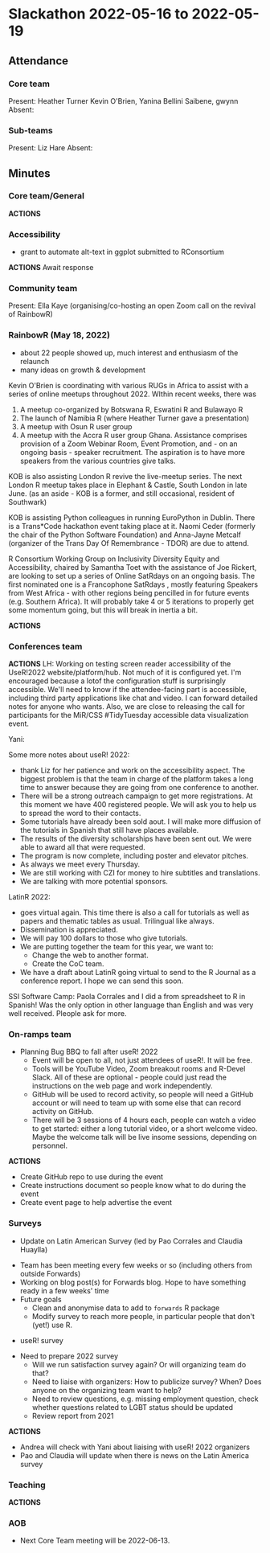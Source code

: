 
# Slackathon 2022-05-16 to 2022-05-19

## Attendance

### Core team

Present: Heather Turner Kevin O'Brien, Yanina Bellini Saibene, gwynn
Absent: 
    
### Sub-teams

Present: Liz Hare
Absent: 

## Minutes

### Core team/General

**ACTIONS**

### Accessibility
- grant to automate alt-text in ggplot submitted to RConsortium

**ACTIONS**
Await response

### Community team

Present: Ella Kaye (organising/co-hosting an open Zoom call on the revival of RainbowR)
### RainbowR (May 18, 2022) 
- about 22 people showed up, much interest and enthusiasm of the relaunch
- many ideas on growth & development

Kevin O'Brien is coordinating with various RUGs in Africa to assist with a series of online meetups throughout 2022. WIthin recent weeks, there was 
1.  A meetup co-organized by Botswana R, Eswatini R and Bulawayo R
2. The launch of Namibia R (where Heather Turner gave a presentation)
3. A meetup with Osun R user group
4. A meetup with the Accra R user group Ghana.
Assistance comprises provision of a Zoom Webinar Room, Event Promotion, and - on an ongoing basis - speaker recruitment. The aspiration is to have more speakers from the various countries give talks. 

KOB is also assisting London R revive the live-meetup series. The next London R meetup takes place in Elephant & Castle, South London in late June. (as an aside  - KOB is a former, and still occasional, resident of Southwark)

KOB is assisting Python colleagues in running EuroPython in Dublin. There is a Trans*Code hackathon event taking place at it. Naomi Ceder (formerly the chair of the Python Software Foundation) and Anna-Jayne Metcalf (organizer of the Trans Day Of Remembrance - TDOR) are due to attend.  

R Consortium Working Group on Inclusivity Diversity Equity and Accessibility, chaired by Samantha Toet with the assistance of Joe Rickert, are looking to set up a series of Online SatRdays on an ongoing basis. The first nominated one is a Francophone SatRdays , mostly featuring Speakers from West Africa - with other regions being pencilled in for future events (e.g. Southern Africa). It will probably take 4 or 5 iterations to properly get some momentum going, but this will break in inertia a bit.

**ACTIONS**


### Conferences team

**ACTIONS**
LH: Working on testing screen reader accessibility of the UseR!2022 website/platform/hub. Not much of it is configured yet. I'm encouraged because a lotof the configuration stuff is surprisingly accessible. We'll need to know if the attendee-facing part is accessible, including third party applications like chat and video. I can forward detailed notes for anyone who wants.
Also, we are close to releasing the call for participants for the MiR/CSS #TidyTuesday accessible data visualization event.

Yani: 

Some more notes about useR! 2022: 
- thank Liz for her patience and work on the accessibility aspect.  The biggest problem is that the team in charge of the platform takes a long time to answer because they are going from one conference to another.
- There will be a strong outreach campaign to get more registrations.  At this moment we have 400 registered people.  We will ask you to help us to spread the word to their contacts.
- Some tutorials have already been sold aout.  I will make more diffusion of the tutorials in Spanish that still have places available.
- The results of the diversity scholarships have been sent out.  We were able to award all that were requested.
- The program is now complete, including poster and elevator pitches.
- As always we meet every Thursday.
- We are still working with CZI for money to hire subtitles and translations.
- We are talking with more potential sponsors.

LatinR 2022:
- goes virtual again.  This time there is also a call for tutorials as well as papers and thematic tables as usual. Trilingual like always.
- Dissemination is appreciated.
- We will pay 100 dollars to those who give tutorials.
- We are putting together the team for this year, we want to:
  - Change the web to another format.
  - Create the CoC team. 
- We have a draft about LatinR going virtual to send to the R Journal as a conference report.  I hope we can send this soon.

SSI Software Camp: Paola Corrales and I did a from spreadsheet to R in Spanish! Was the only option in other language than English and was very well received.  Pleople ask for more.

### On-ramps team

* Planning Bug BBQ to fall after useR! 2022
    - Event will be open to all, not just attendees of useR!. It will be free.
    - Tools will be YouTube Video, Zoom breakout rooms and R-Devel Slack. All of these are optional - people could just read the instructions on the web page and work independently.
    - GitHub will be used to record activity, so people will need a GitHub account or will need to team up with some else that can record activity on GitHub.
    - There will be 3 sessions of 4 hours each, people can watch a video to get started: either a long tutorial video, or a short welcome video. Maybe the welcome talk will be live insome sessions, depending on personnel.

**ACTIONS**
 - Create GitHub repo to use during the event
 - Create instructions document so people know what to do during the event
 - Create event page to help advertise the event

### Surveys

* Update on Latin American Survey (led by Pao Corrales and Claudia Huaylla)
 - Team has been meeting every few weeks or so (including others from outside Forwards)
 - Working on blog post(s) for Forwards blog. Hope to have something ready in a few weeks' time
 - Future goals
     - Clean and anonymise data to add to `forwards` R package
     - Modify survey to reach more people, in particular people that don't (yet!) use R.
* useR! survey
 - Need to prepare 2022 survey
     - Will we run satisfaction survey again? Or will organizing team do that?
     - Need to liaise with organizers: How to publicize survey? When? Does anyone on the organizing team want to help?
     - Need to review questions, e.g. missing employment question, check whether questions related to LGBT status should be updated
     - Review report from 2021

**ACTIONS**
 - Andrea will check with Yani about liaising with useR! 2022 organizers
 - Pao and Claudia will update when there is news on the Latin America survey


### Teaching

**ACTIONS**


### AOB
- Next Core Team meeting will be 2022-06-13.

